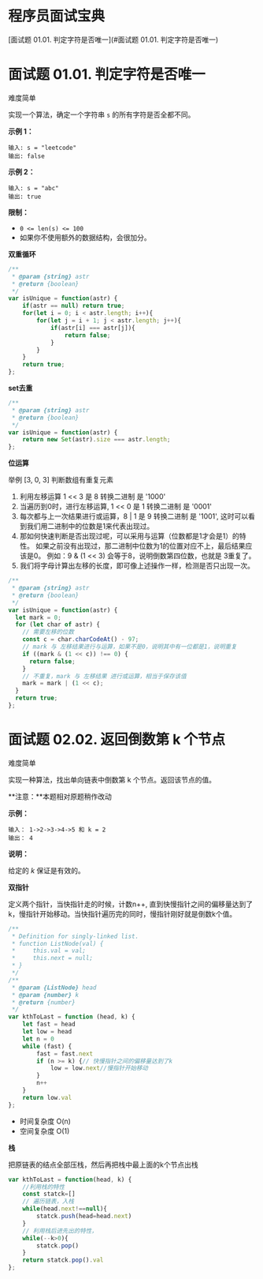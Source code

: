 # 程序员面试宝典

[面试题 01.01. 判定字符是否唯一](#面试题 01.01. 判定字符是否唯一)

# 面试题 01.01. 判定字符是否唯一

难度简单

实现一个算法，确定一个字符串 `s` 的所有字符是否全都不同。

**示例 1：**

```
输入: s = "leetcode"
输出: false 
```

**示例 2：**

```
输入: s = "abc"
输出: true
```

**限制：**

- `0 <= len(s) <= 100`
- 如果你不使用额外的数据结构，会很加分。

**双重循环**

```js
/**
 * @param {string} astr
 * @return {boolean}
 */
var isUnique = function(astr) {
    if(astr == null) return true;
    for(let i = 0; i < astr.length; i++){
        for(let j = i + 1; j < astr.length; j++){
            if(astr[i] === astr[j]){
                return false;
            }
        }
    }
    return true;
};
```

**set去重**

```js
/**
 * @param {string} astr
 * @return {boolean}
 */
var isUnique = function(astr) {
    return new Set(astr).size === astr.length;
};
```

**位运算**

举例 [3, 0, 3] 判断数组有重复元素

1. 利用左移运算 1 << 3 是 8 转换二进制 是 '1000'
2. 当遍历到0时，进行左移运算, 1 << 0 是 1 转换二进制 是 '0001'
3. 每次都与上一次结果进行或运算，8 | 1 是 9 转换二进制 是 '1001',
   这时可以看到我们用二进制中的位数是1来代表出现过。
4. 那如何快速判断是否出现过呢，可以采用与运算（位数都是1才会是1）的特性。
   如果之前没有出现过，那二进制中位数为1的位置对应不上，最后结果应该是0。
   例如：9 & (1 << 3) 会等于8，说明倒数第四位数，也就是 3重复了。
5. 我们将字母计算出左移的长度，即可像上述操作一样，检测是否只出现一次。

```js
/**
 * @param {string} astr
 * @return {boolean}
 */
var isUnique = function(astr) {
  let mark = 0;
  for (let char of astr) {
    // 需要左移的位数
    const c = char.charCodeAt() - 97;
    // mark 与 左移结果进行与运算，如果不是0，说明其中有一位都是1，说明重复
    if ((mark & (1 << c)) !== 0) {
      return false;
    }
    // 不重复，mark 与 左移结果 进行或运算，相当于保存该值
    mark = mark | (1 << c);
  }
  return true;
};
```

# 面试题 02.02. 返回倒数第 k 个节点

难度简单

实现一种算法，找出单向链表中倒数第 k 个节点。返回该节点的值。

**注意：**本题相对原题稍作改动

**示例：**

```
输入： 1->2->3->4->5 和 k = 2
输出： 4
```

**说明：**

给定的 *k* 保证是有效的。

**双指针**

定义两个指针，当快指针走的时候，计数n++, 直到快慢指针之间的偏移量达到了k，慢指针开始移动。当快指针遍历完的同时，慢指针刚好就是倒数k个值。

```js
/**
 * Definition for singly-linked list.
 * function ListNode(val) {
 *     this.val = val;
 *     this.next = null;
 * }
 */
/**
 * @param {ListNode} head
 * @param {number} k
 * @return {number}
 */
var kthToLast = function (head, k) {
    let fast = head
    let low = head
    let n = 0
    while (fast) {
        fast = fast.next
        if (n >= k) {// 快慢指针之间的偏移量达到了k
            low = low.next//慢指针开始移动
        }
        n++
    }
    return low.val
};
```

- 时间复杂度 O(n)
- 空间复杂度 O(1)

**栈**

把原链表的结点全部压栈，然后再把栈中最上面的k个节点出栈

```js
var kthToLast = function(head, k) {
    //利用栈的特性
    const statck=[]
    // 遍历链表，入栈
    while(head.next!==null){
        statck.push(head=head.next)
    }
    // 利用栈后进先出的特性，
    while(--k>0){
        statck.pop()
    }
    return statck.pop().val
};
```

